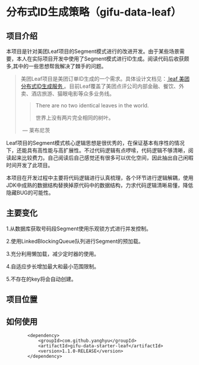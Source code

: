 # 分布式ID生成策略（gifu-data-leaf）

## 项目介绍

本项目是针对美团Leaf项目的Segment模式进行的改进开发。由于某些场景需要，本人在实际项目开发中使用了Segment模式进行ID生成。阅读代码后收获颇多,其中的一些思想帮我解决了棘手的问题。

> 美团Leaf项目是美团订单ID生成的一个需求。具体设计文档见：[ leaf 美团分布式ID生成服务 ](https://tech.meituan.com/MT_Leaf.html )。目前Leaf覆盖了美团点评公司内部金融、餐饮、外卖、酒店旅游、猫眼电影等众多业务线。
> > There are no two identical leaves in the world.
> >
> > 世界上没有两片完全相同的树叶。
> >
> ​							— 莱布尼茨

Leaf项目的Segment模式核心逻辑思想是很优秀的，在保证基本有序性的情况下，还能具有高性能与高扩展性。不过代码逻辑有点啰嗦，代码逻辑不够清晰，阅读起来比较费力。自己阅读后自己感觉还有很多可以优化空间，因此抽出自己闲暇时间开发了此项目。

本项目在开发过程中主要将代码逻辑进行认真梳理，各个环节进行逻辑解耦，使用JDK中成熟的数据结构替换掉原代码中的数据结构，力求代码逻辑清晰易懂，降低隐藏BUG的可能性。

## 主要变化

1.从数据库获取号码段Segment使用乐观锁方式进行并发控制。

2.使用LinkedBlockingQueue队列进行Segment的预加载。

3.充分利用懒加载，减少定时器的使用。

4.自适应步长增加最大和最小范围限制。

5.不存在的key将会自动创建。

## 项目位置


## 如何使用

```
        <dependency>
            <groupId>com.github.yanghyu</groupId>
            <artifactId>gifu-data-starter-leaf</artifactId>
            <version>1.1.0-RELEASE</version>
        </dependency>
```




 

